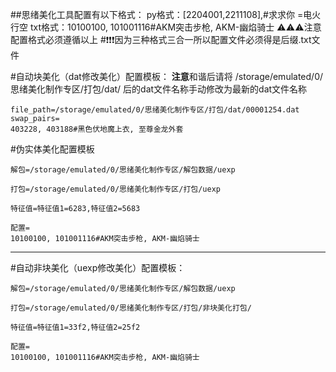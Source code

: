 ##思绪美化工具配置有以下格式：
py格式：[2204001,2211108],#求求你 =电火行空
txt格式：10100100, 101001116#AKM突击步枪, AKM-幽焰骑士
⚠️⚠️⚠️注意配置格式必须遵循以上 
#❗️❗️❗️因为三种格式三合一所以配置文件必须得是后缀.txt文件



#自动块美化（dat修改美化）配置模板：
**注意**和谐后请将  /storage/emulated/0/思绪美化制作专区/打包/dat/  后的dat文件名称手动修改为最新的dat文件名称

```
file_path=/storage/emulated/0/思绪美化制作专区/打包/dat/00001254.dat
swap_pairs=
403228, 403188#黑色伏地魔上衣, 至尊金龙外套

```


#伪实体美化配置模板
```
解包=/storage/emulated/0/思绪美化制作专区/解包数据/uexp

打包=/storage/emulated/0/思绪美化制作专区/打包/uexp

特征值=特征值1=6283,特征值2=5683

配置=
10100100, 101001116#AKM突击步枪, AKM-幽焰骑士

```

---

#自动非块美化（uexp修改美化）配置模板：
```
解包=/storage/emulated/0/思绪美化制作专区/解包数据/uexp

打包=/storage/emulated/0/思绪美化制作专区/打包/非块美化打包/

特征值=特征值1=33f2,特征值2=25f2

配置=
10100100, 101001116#AKM突击步枪, AKM-幽焰骑士

```
